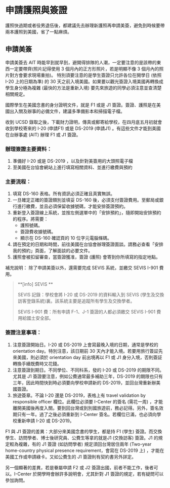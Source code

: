 # 申請護照與簽證

護照快過期或者役男退伍後，都建議先去辦理新護照再申請美簽，避免到時候要帶兩本護照到美國，省了一點麻煩。

## 申請美簽

申請美簽去 AIT 時能早到就早到，避開得排隊的人潮，一定要注意的是該帶的東西一定要帶齊(照片記得使用 3 個月內的正方形照片，若是明顯不像 3 個月內的照片對方會要求現場重拍)。
特別須要注意的是學生簽證只允許各位在開學日 (依照 I-20 上的日期為準) 的 30 天之前入境美國。如果要以觀光簽證入境美國再轉換成學生身分極為複雜 (最快的方法是重新入境) 要先來旅遊的同學必須注意並查清楚相關規定。

國際學生在美國念書的身分證明文件，就是 F1 或是 J1 簽證。簽證、護照是在美國出入關及辦事的必備文件，建議多準備影本和掃描電子檔。

收到 UCSD 錄取之後，下載財力證明，傳真或郵寄給學校，在四月底五月初就會收到學校寄來的 I-20 (申請F1)  或是 DS-2019 (申請J1) 。有這些文件才能到美國在台辦事處 (AIT) 辦理 F1 或 J1 簽證。

### 辦理簽證主要資料：

1. 準備好 I-20 或是 DS-2019 ，以及針對美簽用的大頭照電子檔
2. 至美國在台協會網站上進行填寫相關資料、並進行繳費與預約

### 主要流程：

1. 填寫 DS-160 表格。所有資訊必須正確且真實無誤。
2. 一旦確定正確的簽證類別並填妥 DS-160 後，必須支付簽證費用。至郵局或銀行進行繳費，並且必須保留收據號碼，才能安排簽證預約。
3. 重新登入簽證線上系統，並按左側選單中的「安排預約」，隨即開始安排預約的程序。將需要：
   * 護照號碼。
   * 簽證費收據號碼。
   * 顯示在 DS-160 確認頁的 10 位字元電腦條碼。
4. 請在預定的日期和時間，前往美國在台協會辦理簽證面談。請務必查看「安排我的預約」頁面，了解面談的必要文件。
5. 護照會被扣留審查，當簽證獲准，簽證 (護照) 會寄到你所填寫的指定地點。

補充說明： 除了申請美簽以外，還需要完成 SEVIS 系統，並繳交 SEVIS I-901 費用。

> **[info] SEVIS **
> 
> SEVIS 記錄：學校會將 I-20 或 DS-2019 的資料輸入到 SEVIS (學生及交換訪客登錄系統)裏。該系統主要是追蹤所有學生及交換學者。 
> 
> SEVIS I-901 費：所有申請 F-1、J-1 簽證的人都必須繳交 SEVIS I-901 費用給國土安全部。
> 

### 簽證注意事項：

1. 注意簽證開始日。I-20 或 DS-2019 上會寫最晚入境的日期，通常是學校的 orientation day。特別注意，該日期前 30 天內才能入境。若要用旅行簽証先來美國，則必須於 orientation day 前出境再以 F1 或 J1 身分入境，否則簽証轉換手續既費時又花錢。
2. 注意簽證到期日。不同學位、不同科系，發的 I-20 或 DS-2019 的期限不同。尤其是 J1 簽證要注意，例如公費通常最多補助三年，DS-2019 的期限也只有三年，因此時間快到時必須要向學校申請新的 DS-2019，並回台灣重新辦美國簽證。
3. 旅遊簽章。不論 I-20 還是 DS-2019，表格上有 travel validation by responsible officer 欄位。此欄位必須要 I-Center 的簽名 (需花一周) ，才能離開美國後再度入關。要到回台灣或到別國旅遊前，務必記得。另外，簽名效期只有一年。過了之後必須重新到 I-Center 簽名。若欄位已滿，也必須向學校重新申請 I-20 或 DS-2019。

F1 與 J1 簽證的差異：大部分來美國念書的學生，都是持 F1 (學生) 簽證。而交換學生、訪問學者、博士後研究員、公費生等拿的就是J1 (交換訪客) 簽證。J1 的規定較為複雜，有的 J1 簽證 (如訪問學者) 規定須回台灣居住兩年 (Two-year home-country physical presence requirement，會寫在 DS-2019 上) ，才能在美國工作或申請綠卡。又如公費生的 J1 簽證則有契約書另外詳定。

另一個顯著的差異，若是眷屬申請 F2 或 J2 簽證出國，前者不能工作，後者可以。I-Center 於開學時會辦許多說明會，尤其針對 J1 簽證的規定，若有疑問可以參加詢問。